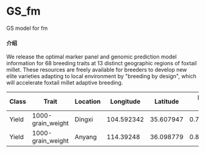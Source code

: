 # GS_fm
GS model for fm


#### 介绍
We release the optimal marker panel and genomic prediction model information for 68 breeding traits at 13 distinct geographic regions of foxtail millet. These resources are freely available for breeders to develop new elite varieties adapting to local environment by "breeding by design", which will accelerate foxtail millet adaptive breeding.



| Class | Trait | Location | Longitude | Latitude | Prediction accuracy | Marker panel | GS model |
| ----- | ----- | ----- | ----- | ----- | ----- | ----- | ----- |
| Yield | 1000-grain_weight | Dingxi | 104.592342 | 35.607947 | 0.7932±0.0467 | [download](GS_model/1000-grain_weight_Dingxi_markerpanel.txt.gz) | [download](GS_model/1000-grain_weight_Dingxi.lgb_model.gz) |
| Yield | 1000-grain_weight | Anyang | 114.39248 | 36.098779 | 0.8976±0.0249 | [download](GS_model/1000-grain_weight_Anyang_markerpanel.txt.gz) | [download](GS_model/1000-grain_weight_Anyang.lgb_model.gz) |


